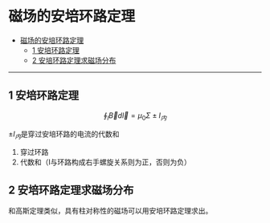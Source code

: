 # 磁场的安培环路定理


<!-- @import "[TOC]" {cmd="toc" depthFrom=1 depthTo=6 orderedList=false} -->

<!-- code_chunk_output -->

- [磁场的安培环路定理](#磁场的安培环路定理)
  - [1 安培环路定理](#1-安培环路定理)
  - [2 安培环路定理求磁场分布](#2-安培环路定理求磁场分布)

<!-- /code_chunk_output -->


---

## 1 安培环路定理  

$$\oint_l \vec{B}d\vec{l} = \mu_0 \Sigma \pm I_{内}$$

$\pm I_{内}$是穿过安培环路的电流的代数和
1. 穿过环路
2. 代数和（I与环路构成右手螺旋关系则为正，否则为负）

## 2 安培环路定理求磁场分布  

和高斯定理类似，具有柱对称性的磁场可以用安培环路定理求出。  
